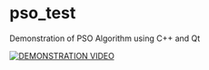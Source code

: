 # pso_test
Demonstration of PSO Algorithm using C++ and Qt

[![DEMONSTRATION VIDEO](http://img.youtube.com/vi/Y-nLcf_41W0/0.jpg)](http://www.youtube.com/watch?v=Y-nLcf_41W0)
